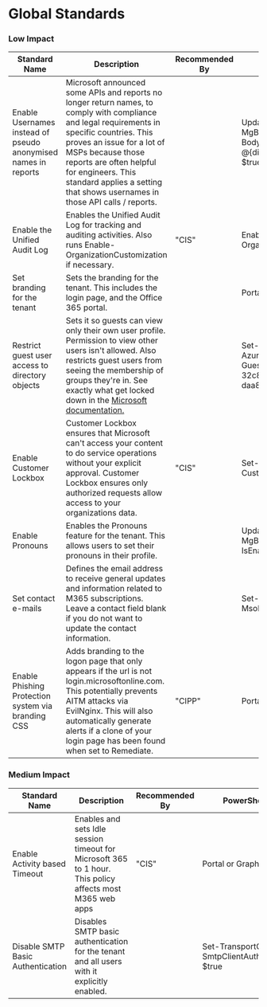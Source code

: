 # Global Standards

### Low Impact

<table data-full-width="true"><thead><tr><th>Standard Name</th><th>Description</th><th>Recommended By</th><th>PowerShell Equivalent</th><th>APIName</th></tr></thead><tbody><tr><td>Enable Usernames instead of pseudo anonymised names in reports</td><td>Microsoft announced some APIs and reports no longer return names, to comply with compliance and legal requirements in specific countries. This proves an issue for a lot of MSPs because those reports are often helpful for engineers. This standard applies a setting that shows usernames in those API calls / reports.</td><td></td><td>Update-MgBetaAdminReportSetting -BodyParameter @{displayConcealedNames = $true}</td><td>AnonReportDisable</td></tr><tr><td>Enable the Unified Audit Log</td><td>Enables the Unified Audit Log for tracking and auditing activities. Also runs Enable-OrganizationCustomization if necessary.</td><td>"CIS"</td><td>Enable-OrganizationCustomization</td><td>AuditLog</td></tr><tr><td>Set branding for the tenant</td><td>Sets the branding for the tenant. This includes the login page, and the Office 365 portal.</td><td></td><td>Portal only</td><td>Branding</td></tr><tr><td>Restrict guest user access to directory objects</td><td>Sets it so guests can view only their own user profile. Permission to view other users isn't allowed. Also restricts guest users from seeing the membership of groups they're in. See exactly what get locked down in the <a href="https://learn.microsoft.com/en-us/entra/fundamentals/users-default-permissions">Microsoft documentation.</a></td><td></td><td>Set-AzureADMSAuthorizationPolicy -GuestUserRoleId '2af84b1e-32c8-42b7-82bc-daa82404023b'</td><td>DisableGuestDirectory</td></tr><tr><td>Enable Customer Lockbox</td><td>Customer Lockbox ensures that Microsoft can't access your content to do service operations without your explicit approval. Customer Lockbox ensures only authorized requests allow access to your organizations data.</td><td>"CIS"</td><td>Set-OrganizationConfig -CustomerLockBoxEnabled $true</td><td>EnableCustomerLockbox</td></tr><tr><td>Enable Pronouns</td><td>Enables the Pronouns feature for the tenant. This allows users to set their pronouns in their profile.</td><td></td><td>Update-MgBetaAdminPeoplePronoun -IsEnabledInOrganization:$true</td><td>EnablePronouns</td></tr><tr><td>Set contact e-mails</td><td>Defines the email address to receive general updates and information related to M365 subscriptions. Leave a contact field blank if you do not want to update the contact information.</td><td></td><td>Set-MsolCompanyContactInformation</td><td>MailContacts</td></tr><tr><td>Enable Phishing Protection system via branding CSS</td><td>Adds branding to the logon page that only appears if the url is not login.microsoftonline.com. This potentially prevents AITM attacks via EvilNginx. This will also automatically generate alerts if a clone of your login page has been found when set to Remediate.</td><td>"CIPP"</td><td>Portal only</td><td>PhishProtection</td></tr></tbody></table>

### Medium Impact

<table data-full-width="true"><thead><tr><th>Standard Name</th><th>Description</th><th>Recommended By</th><th>PowerShell Equivalent</th><th>APIName</th></tr></thead><tbody><tr><td>Enable Activity based Timeout</td><td>Enables and sets Idle session timeout for Microsoft 365 to 1 hour. This policy affects most M365 web apps</td><td>"CIS"</td><td>Portal or Graph API</td><td>ActivityBasedTimeout</td></tr><tr><td>Disable SMTP Basic Authentication</td><td>Disables SMTP basic authentication for the tenant and all users with it explicitly enabled.</td><td></td><td>Set-TransportConfig -SmtpClientAuthenticationDisabled $true</td><td>DisableBasicAuthSMTP</td></tr></tbody></table>
